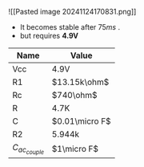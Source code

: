 ![[Pasted image 20241124170831.png]]
- It becomes stable after $75ms$ .
- but requires **4.9V**

| Name              | Value          |
| ----------------- | -------------- |
| Vcc               | 4.9V           |
| R1                | $13.15k\ohm$   |
| Rc                | $740\ohm$      |
| R                 | 4.7K           |
| C                 | $0.01\micro F$ |
| R2                | 5.944k         |
| $C_{ac_{couple}}$ | $1\micro F$    |



